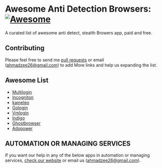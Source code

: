 # Awesome Anti Detection Browsers: [![Awesome](https://cdn.rawgit.com/sindresorhus/awesome/d7305f38d29fed78fa85652e3a63e154dd8e8829/media/badge.svg)](https://github.com/sindresorhus/awesome)
A curated list of awesome anti detect, stealth Browers app, paid and free.

## Contributing
Please feel free to send me [pull requests](https://github.com/Zeeshanahmad4/awesome_list_of_anti_detect_browsers_apps/pulls) or email (ahmadzee26@gmail.com) to add More links and help us expanding the list.

## Awesome List

 - [Multilogin](https://multilogin.com/)
 - [Incogniton](https://incogniton.com/)
 - [kameleo](https://kameleo.io/)
 - [Gologin](https://gologin.com/)
 - [Vmlogin](https://us.vmlogin.com/)
 - [Indigo](https://indigobrowser.com/)
 - [Ghostbrowser](https://ghostbrowser.com/)
 - [Adspower](https://wwww.adspower.net/product)



## AUTOMATION OR MANAGING SERVICES
If you want our help in any of the below apps in automation or managing services, [check our website](https://mlaautomation.com/) or email us (ahmadzee26@gmail.com).
